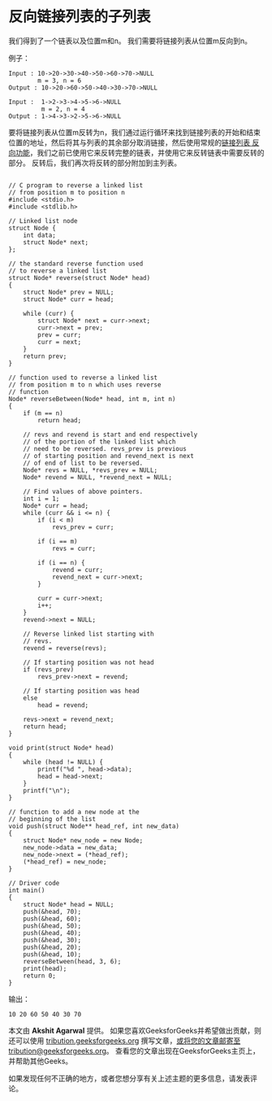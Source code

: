 # 反向链接列表的子列表

我们得到了一个链表以及位置m和n。 我们需要将链接列表从位置m反向到n。

例子：

```
Input : 10->20->30->40->50->60->70->NULL
        m = 3, n = 6
Output : 10->20->60->50->40->30->70->NULL

Input :  1->2->3->4->5->6->NULL 
         m = 2, n = 4
Output : 1->4->3->2->5->6->NULL

```

要将链接列表从位置m反转为n，我们通过运行循环来找到链接列表的开始和结束位置的地址，然后将其与列表的其余部分取消链接，然后使用常规的[链接列表 反向功能](https://www.geeksforgeeks.org/reverse-a-linked-list/)，我们之前已使用它来反转完整的链表，并使用它来反转链表中需要反转的部分。 反转后，我们再次将反转的部分附加到主列表。

```

// C program to reverse a linked list 
// from position m to position n 
#include <stdio.h> 
#include <stdlib.h> 

// Linked list node 
struct Node { 
    int data; 
    struct Node* next; 
}; 

// the standard reverse function used 
// to reverse a linked list 
struct Node* reverse(struct Node* head) 
{ 
    struct Node* prev = NULL;     
    struct Node* curr = head; 

    while (curr) { 
        struct Node* next = curr->next; 
        curr->next = prev; 
        prev = curr; 
        curr = next; 
    } 
    return prev; 
} 

// function used to reverse a linked list 
// from position m to n which uses reverse 
// function 
Node* reverseBetween(Node* head, int m, int n) 
{ 
    if (m == n) 
        return head; 

    // revs and revend is start and end respectively 
    // of the portion of the linked list which 
    // need to be reversed. revs_prev is previous 
    // of starting position and revend_next is next 
    // of end of list to be reversed. 
    Node* revs = NULL, *revs_prev = NULL; 
    Node* revend = NULL, *revend_next = NULL; 

    // Find values of above pointers. 
    int i = 1; 
    Node* curr = head; 
    while (curr && i <= n) { 
        if (i < m) 
            revs_prev = curr; 

        if (i == m) 
            revs = curr; 

        if (i == n) { 
            revend = curr; 
            revend_next = curr->next; 
        } 

        curr = curr->next; 
        i++; 
    } 
    revend->next = NULL; 

    // Reverse linked list starting with 
    // revs. 
    revend = reverse(revs); 

    // If starting position was not head 
    if (revs_prev) 
        revs_prev->next = revend; 

    // If starting position was head 
    else
        head = revend; 

    revs->next = revend_next; 
    return head; 
} 

void print(struct Node* head) 
{ 
    while (head != NULL) { 
        printf("%d ", head->data); 
        head = head->next; 
    } 
    printf("\n"); 
} 

// function to add a new node at the 
// beginning of the list 
void push(struct Node** head_ref, int new_data) 
{ 
    struct Node* new_node = new Node; 
    new_node->data = new_data; 
    new_node->next = (*head_ref); 
    (*head_ref) = new_node; 
} 

// Driver code 
int main() 
{ 
    struct Node* head = NULL; 
    push(&head, 70); 
    push(&head, 60); 
    push(&head, 50); 
    push(&head, 40); 
    push(&head, 30); 
    push(&head, 20); 
    push(&head, 10); 
    reverseBetween(head, 3, 6); 
    print(head); 
    return 0; 
} 

```

输出：

```
10 20 60 50 40 30 70 
```

本文由 **Akshit Agarwal** 提供。 如果您喜欢GeeksforGeeks并希望做出贡献，则还可以使用 [tribution.geeksforgeeks.org](http://www.contribute.geeksforgeeks.org) 撰写文章，或将您的文章邮寄至tribution@geeksforgeeks.org。 查看您的文章出现在GeeksforGeeks主页上，并帮助其他Geeks。

如果发现任何不正确的地方，或者您想分享有关上述主题的更多信息，请发表评论。

